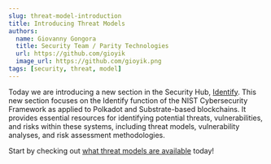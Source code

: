 ```yaml
---
slug: threat-model-introduction
title: Introducing Threat Models
authors:
  name: Giovanny Gongora
  title: Security Team / Parity Technologies
  url: https://github.com/gioyik
  image_url: https://github.com/gioyik.png
tags: [security, threat, model]
---
```


Today we are introducing a new section in the Security Hub, [Identify](/identify). This new section focuses on the Identify function of the NIST Cybersecurity Framework as applied to Polkadot and Substrate-based blockchains. It provides essential resources for identifying potential threats, vulnerabilities, and risks within these systems, including threat models, vulnerability analyses, and risk assessment methodologies.

Start by checking out [what threat models are available](/identify/model) today!
